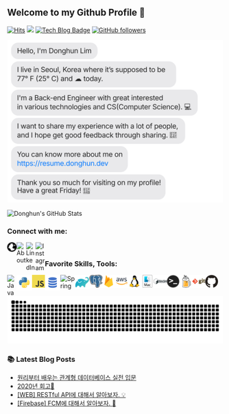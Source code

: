 ## Welcome to my Github Profile 👋

[![Hits](https://hits.seeyoufarm.com/api/count/incr/badge.svg?url=https%3A%2F%2Fgithub.com%2FdonghL-dev%2FdonghL-dev&title=views)](https://hits.seeyoufarm.com) [![](https://img.shields.io/badge/%F0%9F%8F%A0-Home-blue)](https://resume.donghun.dev) [![Tech Blog Badge](http://img.shields.io/badge/-Tech%20blog-black?style=flat-square&logo=github&link=https://donghun.dev/)](https://donghun.dev/) [![GitHub followers](https://img.shields.io/github/followers/donghl-dev?style=social)](https://github.com/donghL-dev?tab=followers)

![message_svg](https://github.com/donghL-dev/donghL-dev/blob/master/chat.svg)

![Donghun's GitHub Stats](https://github-readme-stats.vercel.app/api?username=donghl-dev&show_icons=true)

### Connect with me:

[<img align="left" alt="donghL-dev Velog" width="22px" src="https://raw.githubusercontent.com/iconic/open-iconic/master/svg/globe.svg" />](https://donghun.dev/)[<img align="left" alt="About" width="22px" src="https://user-images.githubusercontent.com/33312179/89108359-c2ee9f80-d472-11ea-931b-fe55d8dbb71b.png" />](https://resume.donghun.dev/)[<img align="left" alt="LinkedIn" width="22px" src="https://cdn.jsdelivr.net/npm/simple-icons@v3/icons/linkedin.svg" />](https://www.linkedin.com/in/donghun-lim-l34050/)[<img align="left" alt="Instagram" width="22px" src="https://cdn.jsdelivr.net/npm/simple-icons@v3/icons/instagram.svg" />](https://www.instagram.com/dong_h_08/)

<br />

### Favorite Skills, Tools:

[<img align="left" alt="Java" width="22px" src="https://user-images.githubusercontent.com/33312179/89106621-4d7cd200-d466-11ea-9a52-99632a3736a8.png" />][Java]
[<img align="left" alt="Python" width="36px" src="https://raw.githubusercontent.com/github/explore/80688e429a7d4ef2fca1e82350fe8e3517d3494d/topics/python/python.png" />][Python]
[<img align="left" alt="Java Script" width="30px" src="https://raw.githubusercontent.com/github/explore/80688e429a7d4ef2fca1e82350fe8e3517d3494d/topics/javascript/javascript.png" />][JavaScript]
[<img align="left" alt="SQL" width="36px" src="https://raw.githubusercontent.com/github/explore/80688e429a7d4ef2fca1e82350fe8e3517d3494d/topics/sql/sql.png" />][SQL]
[<img align="left" alt="Spring" width="34px" src="https://avatars0.githubusercontent.com/u/317776?s=200&v=4" />][Spring]
[<img align="left" alt="Gradle" width="34px" src="https://raw.githubusercontent.com/github/explore/59009b1589a883459c0ae19044e3e7e3ec0c4e0a/topics/gradle/gradle.png" />][Gradle]
[<img align="left" alt="PostgreSQL" width="30px" src="https://raw.githubusercontent.com/github/explore/80688e429a7d4ef2fca1e82350fe8e3517d3494d/topics/postgresql/postgresql.png" />][PostgreSQL]
[<img align="left" alt="Firebase" width="30px" src="https://raw.githubusercontent.com/github/explore/80688e429a7d4ef2fca1e82350fe8e3517d3494d/topics/firebase/firebase.png" />][Fire_base]
[<img align="left" alt="AWS" width="30px" src="https://raw.githubusercontent.com/github/explore/fbceb94436312b6dacde68d122a5b9c7d11f9524/topics/aws/aws.png" />][AWS]
[<img align="left" alt="Linux" width="30px" src="https://raw.githubusercontent.com/github/explore/80688e429a7d4ef2fca1e82350fe8e3517d3494d/topics/linux/linux.png" />][Linux]
[<img align="left" alt="Mac OS" width="30px" src="https://raw.githubusercontent.com/github/explore/80688e429a7d4ef2fca1e82350fe8e3517d3494d/topics/macos/macos.png" />][MacOS]
[<img align="left" alt="Bash" width="30px" src="https://raw.githubusercontent.com/github/explore/80688e429a7d4ef2fca1e82350fe8e3517d3494d/topics/bash/bash.png" />][Bash]
[<img align="left" alt="Terminal" width="30px" src="https://raw.githubusercontent.com/github/explore/d92924b1d925bb134e308bd29c9de6c302ed3beb/topics/terminal/terminal.png" />][Terminal]
[<img align="left" alt="Homebrew" width="30px" src="https://raw.githubusercontent.com/github/explore/80688e429a7d4ef2fca1e82350fe8e3517d3494d/topics/homebrew/homebrew.png" />][Homebrew]
[<img align="left" alt="Git" width="30px" src="https://raw.githubusercontent.com/github/explore/80688e429a7d4ef2fca1e82350fe8e3517d3494d/topics/git/git.png" />][Git]
[<img align="left" alt="GitHub" width="30px" src="https://raw.githubusercontent.com/github/explore/89bdd9644f44d1b12180fd512b95574fe4c54617/topics/github-api/github-api.png" />][Github]

<br />

<!-- ![](https://user-images.githubusercontent.com/33312179/89108870-2f6b9d80-d477-11ea-8f41-f249c7d12a86.png) -->
![snake svg](https://github.com/donghL-dev/donghL-dev/blob/output/github-contribution-grid-snake.svg)

### 📚 Latest Blog Posts
<!-- BLOG-POST-LIST:START -->
- [원리부터 배우는 관계형 데이터베이스 실전 입문](https://donghun.dev/realtional-database-real-tutorial)
- [2020년 회고📝](https://donghun.dev/2020-Retrospective)
- [[WEB] RESTful API에 대해서 알아보자. 💡](https://donghun.dev/Restful-API)
- [[Firebase] FCM에 대해서 알아보자. 🔔](https://donghun.dev/Firebase-Cloud-Messaging)
<!-- BLOG-POST-LIST:END -->

[Java]: https://en.wikipedia.org/wiki/Java_(programming_language)
[Python]: https://en.wikipedia.org/wiki/Python_(programming_language)
[JavaScript]: https://en.wikipedia.org/wiki/JavaScript
[SQL]: https://en.wikipedia.org/wiki/SQL
[Spring]: https://en.wikipedia.org/wiki/Spring_Framework
[Gradle]: https://en.wikipedia.org/wiki/Gradle
[PostgreSQL]: https://en.wikipedia.org/wiki/PostgreSQL
[Fire_base]: https://en.wikipedia.org/wiki/Firebase
[AWS]: https://en.wikipedia.org/wiki/Amazon_Web_Services
[Linux]: https://en.wikipedia.org/wiki/Linux
[MacOS]: https://en.wikipedia.org/wiki/MacOS
[Bash]: https://en.wikipedia.org/wiki/Bash_(Unix_shell)
[Terminal]: https://en.wikipedia.org/wiki/GNOME_Terminal
[Homebrew]: https://en.wikipedia.org/wiki/Homebrew_(package_manager)
[Git]: https://en.wikipedia.org/wiki/Git
[Github]: https://en.wikipedia.org/wiki/GitHub
